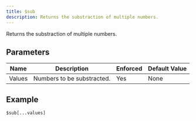 ```yaml
---
title: $sub
description: Returns the substraction of multiple numbers.
---
```


Returns the substraction of multiple numbers.
## Parameters
|  Name  |        Description         | Enforced | Default Value |
|--------|----------------------------|----------|---------------|
| Values | Numbers to be substracted. | Yes      | None          |
## Example
```
$sub[...values]
```